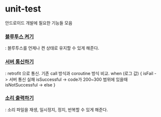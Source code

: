 # unit-test
안드로이드 개발에 필요한 기능들 모음

### [블루투스 켜기](https://github.com/jin-vita/test-bluetooth)
: 블루투스를 언제나 켠 상태로 유지할 수 있게 해준다.

### [서버 통신하기](https://github.com/jin-vita/test-retrofit)
: retrofit 으로 통신. 기존 call 방식과 coroutine 방식 비교.
when (로그 값) {
  isFail -> 서버 통신 실패
  isSuccessful -> code가 200~300 범위에 있을때
  isNotSuccessful -> else
}

### [소리 출력하기](https://github.com/jin-vita/test-sound-player)
: 소리 파일을 재생, 일시정지, 정지, 반복할 수 있게 해준다.
